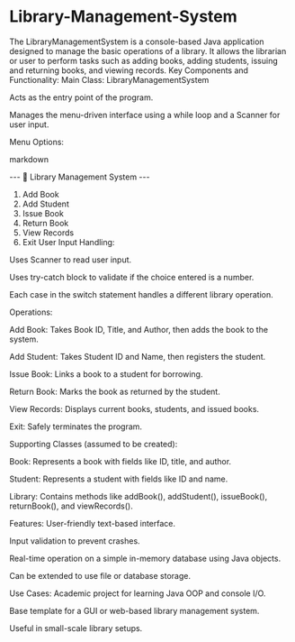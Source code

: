 # Library-Management-System
The LibraryManagementSystem is a console-based Java application designed to manage the basic operations of a library. It allows the librarian or user to perform tasks such as adding books, adding students, issuing and returning books, and viewing records.
Key Components and Functionality:
Main Class: LibraryManagementSystem

Acts as the entry point of the program.

Manages the menu-driven interface using a while loop and a Scanner for user input.

Menu Options:

markdown

--- 📖 Library Management System ---
1. Add Book
2. Add Student
3. Issue Book
4. Return Book
5. View Records
6. Exit
User Input Handling:

Uses Scanner to read user input.

Uses try-catch block to validate if the choice entered is a number.

Each case in the switch statement handles a different library operation.

Operations:

Add Book: Takes Book ID, Title, and Author, then adds the book to the system.

Add Student: Takes Student ID and Name, then registers the student.

Issue Book: Links a book to a student for borrowing.

Return Book: Marks the book as returned by the student.

View Records: Displays current books, students, and issued books.

Exit: Safely terminates the program.

Supporting Classes (assumed to be created):

Book: Represents a book with fields like ID, title, and author.

Student: Represents a student with fields like ID and name.

Library: Contains methods like addBook(), addStudent(), issueBook(), returnBook(), and viewRecords().

Features:
User-friendly text-based interface.

Input validation to prevent crashes.

Real-time operation on a simple in-memory database using Java objects.

Can be extended to use file or database storage.

 Use Cases:
Academic project for learning Java OOP and console I/O.

Base template for a GUI or web-based library management system.

Useful in small-scale library setups.

